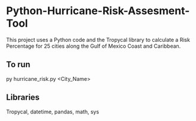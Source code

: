 # Python-Hurricane-Risk-Assesment-Tool
This project uses a Python code and the Tropycal library to calculate a Risk Percentage for 25 cities along the Gulf of Mexico Coast and Caribbean.

## To run
py hurricane_risk.py <City_Name>

## Libraries
Tropycal, datetime, pandas, math, sys
